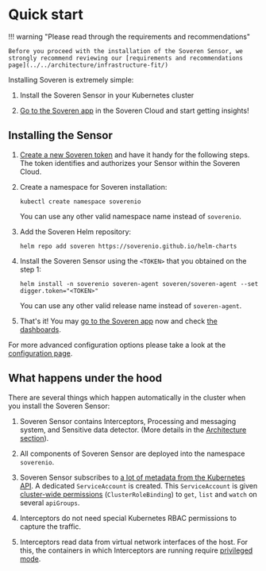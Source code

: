 # Quick start

!!! warning "Please read through the requirements and recommendations"

    Before you proceed with the installation of the Soveren Sensor, we strongly recommend reviewing our [requirements and recommendations page](../../architecture/infrastructure-fit/)

Installing Soveren is extremely simple:

1. Install the Soveren Sensor in your Kubernetes cluster

2. [Go to the Soveren app](https://app.soveren.io/) in the Soveren Cloud and start getting insights!


## Installing the Sensor

1. [Create a new Soveren token](../../administration/managing-sensors#creating-sensors) and have it handy for the following steps. The token identifies and authorizes your Sensor within the Soveren Cloud.
 

2. Create a namespace for Soveren installation:
    ```shell
    kubectl create namespace soverenio
    ```
   You can use any other valid namespace name instead of `soverenio`.


4. Add the Soveren Helm repository:
    ```shell
    helm repo add soveren https://soverenio.github.io/helm-charts
    ```

5. Install the Soveren Sensor using the `<TOKEN>` that you obtained on the step 1:
    ```shell
    helm install -n soverenio soveren-agent soveren/soveren-agent --set digger.token="<TOKEN>"
    ```
   You can use any other valid release name instead of `soveren-agent`.


7. That's it! You may [go to the Soveren app](https://app.soveren.io/) now and check [the dashboards](../../user-guide/overview/).

For more advanced configuration options please take a look at the [configuration page](../../administration/configuring-sensor/).

## What happens under the hood

There are several things which happen automatically in the cluster when you install the Soveren Sensor:

1. Soveren Sensor contains Interceptors, Processing and messaging system, and Sensitive data detector. (More details in the [Architecture section](../../architecture/overview/#soveren-sensor)).

2. All components of Soveren Sensor are deployed into the namespace `soverenio`. 

3. Soveren Sensor subscribes to [a lot of metadata from the Kubernetes API](../../architecture/k8s-metadata/). A dedicated `ServiceAccount` is created. This `ServiceAccount` is given [cluster-wide permissions](https://github.com/soverenio/helm-charts/blob/master/charts/soveren-agent/templates/digger-rbac.yaml) (`ClusterRoleBinding`) to `get`, `list` and `watch` on several `apiGroups`.

4. Interceptors do not need special Kubernetes RBAC permissions to capture the traffic.

5. Interceptors read data from virtual network interfaces of the host. For this, the containers in which Interceptors are running require [privileged mode](../../administration/securing-sensor/#components-that-do-traffic-interception).
